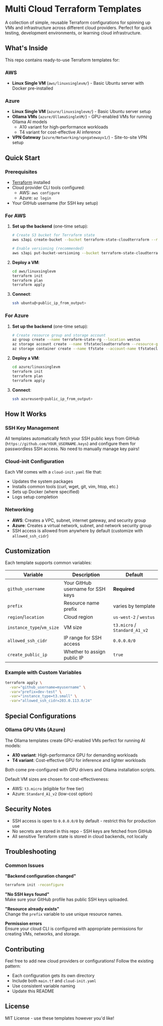 # Multi Cloud Terraform Templates

A collection of simple, reusable Terraform configurations for spinning up VMs and infrastructure across different cloud providers. Perfect for quick testing, development environments, or learning cloud infrastructure.

## What's Inside

This repo contains ready-to-use Terraform templates for:

### AWS
- **Linux Single VM** (`aws/linuxsinglevm/`) - Basic Ubuntu server with Docker pre-installed

### Azure  
- **Linux Single VM** (`azure/linuxsinglevm/`) - Basic Ubuntu server setup
- **Ollama VMs** (`azure/OllamaSingleVM/`) - GPU-enabled VMs for running Ollama AI models
  - A10 variant for high-performance workloads
  - T4 variant for cost-effective AI inference
- **VPN Gateway** (`azure/Networking/vpngatewayv1/`) - Site-to-site VPN setup

## Quick Start

### Prerequisites
- [Terraform](https://www.terraform.io/downloads.html) installed
- Cloud provider CLI tools configured:
  - AWS: `aws configure` 
  - Azure: `az login`
- Your GitHub username (for SSH key setup)

### For AWS

1. **Set up the backend** (one-time setup):
   ```bash
   # Create S3 bucket for Terraform state
   aws s3api create-bucket --bucket terraform-state-cloudterraform --region us-west-2
   
   # Enable versioning (recommended)
   aws s3api put-bucket-versioning --bucket terraform-state-cloudterraform --versioning-configuration Status=Enabled
   ```

2. **Deploy a VM**:
   ```bash
   cd aws/linuxsinglevm
   terraform init
   terraform plan
   terraform apply
   ```

3. **Connect**:
   ```bash
   ssh ubuntu@<public_ip_from_output>
   ```

### For Azure

1. **Set up the backend** (one-time setup):
   ```bash
   # Create resource group and storage account
   az group create --name terraform-state-rg --location westus
   az storage account create --name tfstatecloudterraform --resource-group terraform-state-rg --location westus --sku Standard_LRS
   az storage container create --name tfstate --account-name tfstatecloudterraform
   ```

2. **Deploy a VM**:
   ```bash
   cd azure/linuxsinglevm
   terraform init
   terraform plan 
   terraform apply
   ```

3. **Connect**:
   ```bash
   ssh azureuser@<public_ip_from_output>
   ```

## How It Works

### SSH Key Management
All templates automatically fetch your SSH public keys from GitHub (`https://github.com/YOUR_USERNAME.keys`) and configure them for passwordless SSH access. No need to manually manage key pairs!

### Cloud-init Configuration
Each VM comes with a `cloud-init.yaml` file that:
- Updates the system packages
- Installs common tools (curl, wget, git, vim, htop, etc.)
- Sets up Docker (where specified)
- Logs setup completion

### Networking
- **AWS**: Creates a VPC, subnet, internet gateway, and security group
- **Azure**: Creates a virtual network, subnet, and network security group
- SSH access is allowed from anywhere by default (customize with `allowed_ssh_cidr`)

## Customization

Each template supports common variables:

| Variable | Description | Default |
|----------|-------------|---------|
| `github_username` | Your GitHub username for SSH keys | **Required** |
| `prefix` | Resource name prefix | varies by template |
| `region`/`location` | Cloud region | `us-west-2` / `westus` |
| `instance_type`/`vm_size` | VM size | `t3.micro` / `Standard_A1_v2` |
| `allowed_ssh_cidr` | IP range for SSH access | `0.0.0.0/0` |
| `create_public_ip` | Whether to assign public IP | `true` |

### Example with Custom Variables
```bash
terraform apply \
  -var="github_username=myusername" \
  -var="prefix=dev-test" \
  -var="instance_type=t3.small" \
  -var="allowed_ssh_cidr=203.0.113.0/24"
```

## Special Configurations

### Ollama GPU VMs (Azure)
The Ollama templates create GPU-enabled VMs perfect for running AI models:
- **A10 variant**: High-performance GPU for demanding workloads
- **T4 variant**: Cost-effective GPU for inference and lighter workloads

Both come pre-configured with GPU drivers and Ollama installation scripts.

Default VM sizes are chosen for cost-effectiveness:
- AWS: `t3.micro` (eligible for free tier)
- Azure: `Standard_A1_v2` (low-cost option)

## Security Notes

- SSH access is open to `0.0.0.0/0` by default - restrict this for production use
- No secrets are stored in this repo - SSH keys are fetched from GitHub
- All sensitive Terraform state is stored in cloud backends, not locally

## Troubleshooting

### Common Issues

**"Backend configuration changed"**
```bash
terraform init -reconfigure
```

**"No SSH keys found"**  
Make sure your GitHub profile has public SSH keys uploaded.

**"Resource already exists"**  
Change the `prefix` variable to use unique resource names.

**Permission errors**  
Ensure your cloud CLI is configured with appropriate permissions for creating VMs, networks, and storage.

## Contributing

Feel free to add new cloud providers or configurations! Follow the existing pattern:
- Each configuration gets its own directory
- Include both `main.tf` and `cloud-init.yaml`
- Use consistent variable naming
- Update this README

## License

MIT License - use these templates however you'd like!
